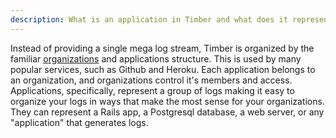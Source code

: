 ```yaml
---
description: What is an application in Timber and what does it represent?
---
```

Instead of providing a single mega log stream, Timber is organized by the familiar [organizations](/concepts/organizations) and applications structure. This is used by many popular services, such as Github and Heroku. Each application belongs to an organization, and organizations control it's members and access. Applications, specifically, represent a group of logs making it easy to organize your logs in ways that make the most sense for your organizations. They can represent a Rails app, a Postgresql database, a web server, or any "application" that generates logs.
